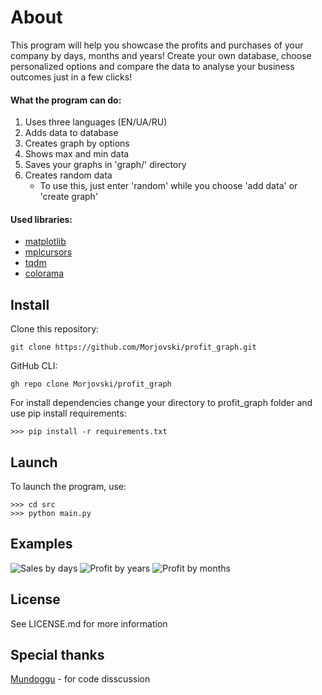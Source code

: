 # About

This program will help you showcase the profits and purchases of your company by days, months and years! Create your own database, choose personalized options and compare the data to analyse your business outcomes just in a few clicks! 

#### What the program can do:
1. Uses three languages (EN/UA/RU)
2. Adds data to database
3. Creates graph by options
4. Shows max and min data
5. Saves your graphs in 'graph/' directory
6. Creates random data
    * To use this, just enter 'random' while you choose 'add data' or 'create graph'

#### Used libraries:
* [matplotlib](https://github.com/matplotlib/matplotlib)
* [mplcursors](https://github.com/anntzer/mplcursors)
* [tqdm](https://github.com/tqdm/tqdm)
* [colorama](https://github.com/tartley/colorama)

## Install

Clone this repository:
```
git clone https://github.com/Morjovski/profit_graph.git
```
GitHub CLI:
```
gh repo clone Morjovski/profit_graph
```
For install dependencies change your directory to profit_graph folder and use pip install requirements:
```
>>> pip install -r requirements.txt
```
## Launch
To launch the program, use:
```
>>> cd src
>>> python main.py
```

## Examples

![Sales by days](https://i.imgur.com/1icI15u.png)
![Profit by years](https://i.imgur.com/Efg9KAc.png)
![Profit by months](https://i.imgur.com/44Lp93I.png)

## License

See LICENSE.md for more information

## Special thanks

[Mundoggu](https://github.com/Mundoggu) - for code disscussion
